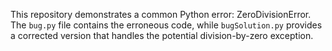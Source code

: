 This repository demonstrates a common Python error: ZeroDivisionError.  The `bug.py` file contains the erroneous code, while `bugSolution.py` provides a corrected version that handles the potential division-by-zero exception.